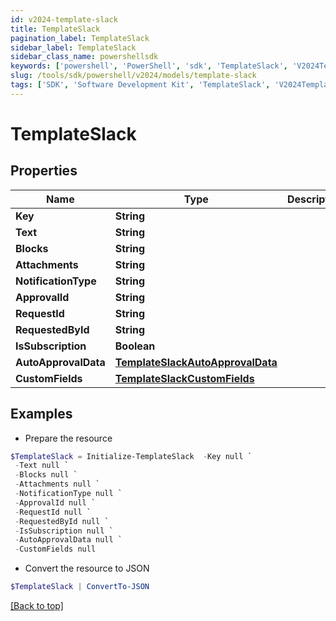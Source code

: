 ```yaml
---
id: v2024-template-slack
title: TemplateSlack
pagination_label: TemplateSlack
sidebar_label: TemplateSlack
sidebar_class_name: powershellsdk
keywords: ['powershell', 'PowerShell', 'sdk', 'TemplateSlack', 'V2024TemplateSlack'] 
slug: /tools/sdk/powershell/v2024/models/template-slack
tags: ['SDK', 'Software Development Kit', 'TemplateSlack', 'V2024TemplateSlack']
---
```



# TemplateSlack

## Properties

Name | Type | Description | Notes
------------ | ------------- | ------------- | -------------
**Key** | **String** |  | [optional] 
**Text** | **String** |  | [optional] 
**Blocks** | **String** |  | [optional] 
**Attachments** | **String** |  | [optional] 
**NotificationType** | **String** |  | [optional] 
**ApprovalId** | **String** |  | [optional] 
**RequestId** | **String** |  | [optional] 
**RequestedById** | **String** |  | [optional] 
**IsSubscription** | **Boolean** |  | [optional] 
**AutoApprovalData** | [**TemplateSlackAutoApprovalData**](template-slack-auto-approval-data) |  | [optional] 
**CustomFields** | [**TemplateSlackCustomFields**](template-slack-custom-fields) |  | [optional] 

## Examples

- Prepare the resource
```powershell
$TemplateSlack = Initialize-TemplateSlack  -Key null `
 -Text null `
 -Blocks null `
 -Attachments null `
 -NotificationType null `
 -ApprovalId null `
 -RequestId null `
 -RequestedById null `
 -IsSubscription null `
 -AutoApprovalData null `
 -CustomFields null
```

- Convert the resource to JSON
```powershell
$TemplateSlack | ConvertTo-JSON
```


[[Back to top]](#) 

